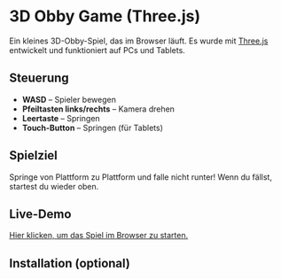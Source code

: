 # 3D Obby Game (Three.js)

Ein kleines 3D-Obby-Spiel, das im Browser läuft. Es wurde mit [Three.js](https://threejs.org/) entwickelt und funktioniert auf PCs und Tablets.

## Steuerung

- **WASD** – Spieler bewegen
- **Pfeiltasten links/rechts** – Kamera drehen
- **Leertaste** – Springen
- **Touch-Button** – Springen (für Tablets)

## Spielziel

Springe von Plattform zu Plattform und falle nicht runter! Wenn du fällst, startest du wieder oben.

## Live-Demo

[Hier klicken, um das Spiel im Browser zu starten.](https://dein-benutzername.github.io/dein-repository-name)

## Installation (optional)
